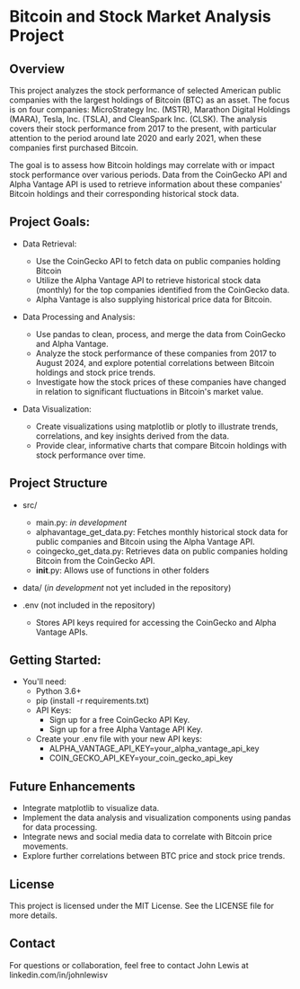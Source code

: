 # Bitcoin and Stock Market Analysis Project

## Overview

This project analyzes the stock performance of selected American public companies with the largest holdings of Bitcoin (BTC) as an asset. The focus is on four companies: MicroStrategy Inc. (MSTR), Marathon Digital Holdings (MARA), Tesla, Inc. (TSLA), and CleanSpark Inc. (CLSK). The analysis covers their stock performance from 2017 to the present, with particular attention to the period around late 2020 and early 2021, when these companies first purchased Bitcoin.

The goal is to assess how Bitcoin holdings may correlate with or impact stock performance over various periods. Data from the CoinGecko API and Alpha Vantage API is used to retrieve information about these companies' Bitcoin holdings and their corresponding historical stock data.

## Project Goals:
- Data Retrieval:
    - Use the CoinGecko API to fetch data on public companies holding Bitcoin
    - Utilize the Alpha Vantage API to retrieve historical stock data (monthly) for the top companies identified from the CoinGecko data.
    - Alpha Vantage is also supplying historical price data for Bitcoin.

- Data Processing and Analysis:
    - Use pandas to clean, process, and merge the data from CoinGecko and Alpha Vantage.
    - Analyze the stock performance of these companies from 2017 to August 2024, and explore potential correlations between Bitcoin holdings and stock price trends.
    - Investigate how the stock prices of these companies have changed in relation to significant fluctuations in Bitcoin's market value.

- Data Visualization:
    - Create visualizations using matplotlib or plotly to illustrate trends, correlations, and key insights derived from the data.
    - Provide clear, informative charts that compare Bitcoin holdings with stock performance over time.

## Project Structure
- src/
    - main.py: *in development*
    - alphavantage_get_data.py: Fetches monthly historical stock data for public companies and Bitcoin using the Alpha Vantage API.
    - coingecko_get_data.py: Retrieves data on public companies holding Bitcoin from the CoinGecko API.
    - __init__.py: Allows use of functions in other folders

- data/ (*in development* not yet included in the repository)

- .env (not included in the repository)
    - Stores API keys required for accessing the CoinGecko and Alpha Vantage APIs.

## Getting Started:
- You'll need:
    - Python 3.6+
    - pip (install -r requirements.txt)
    - API Keys:
        - Sign up for a free CoinGecko API Key.
        - Sign up for a free Alpha Vantage API Key.
    - Create your .env file with your new API keys:
        - ALPHA_VANTAGE_API_KEY=your_alpha_vantage_api_key
        - COIN_GECKO_API_KEY=your_coin_gecko_api_key

## Future Enhancements
- Integrate matplotlib to visualize data.
- Implement the data analysis and visualization components using pandas for data processing.
- Integrate news and social media data to correlate with Bitcoin price movements.
- Explore further correlations between BTC price and stock price trends.

## License
This project is licensed under the MIT License. See the LICENSE file for more details.

## Contact
For questions or collaboration, feel free to contact John Lewis at linkedin.com/in/johnlewisv